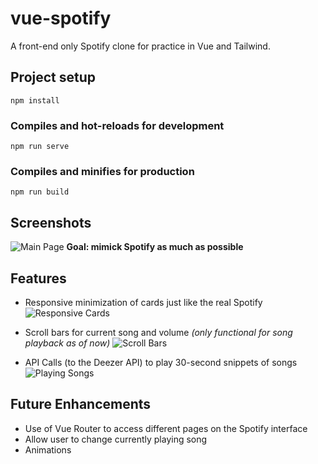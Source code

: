 # vue-spotify

A front-end only Spotify clone for practice in Vue and Tailwind.

## Project setup
```
npm install
```

### Compiles and hot-reloads for development
```
npm run serve
```

### Compiles and minifies for production
```
npm run build
```

## Screenshots

![Main Page](https://i.imgur.com/JF4Gi4I.png)
**Goal: mimick Spotify as much as possible**

## Features

* Responsive minimization of cards just like the real Spotify
![Responsive Cards](https://i.imgur.com/R3Gaui3.gif)

* Scroll bars for current song and volume *(only functional for song playback as of now)*
![Scroll Bars](https://i.imgur.com/xSshzyc.gif)


* API Calls (to the Deezer API) to play 30-second snippets of songs 
![Playing Songs](https://i.imgur.com/6OkElDK.gif)

## Future Enhancements

* Use of Vue Router to access different pages on the Spotify interface
* Allow user to change currently playing song
* Animations 